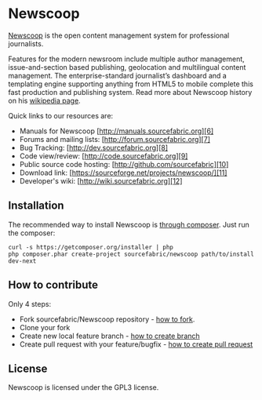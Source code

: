 Newscoop
========

[Newscoop][1] is the open content management system for professional journalists.

Features for the modern newsroom include multiple author management, issue-and-section based publishing, geolocation and multilingual content management. The enterprise-standard journalist’s dashboard and a templating engine supporting anything from HTML5 to mobile complete this fast production and publishing system. Read more about Newscoop history on his [wikipedia page][5].

Quick links to our resources are:

* Manuals for Newscoop [http://manuals.sourcefabric.org][6]
* Forums and mailing lists: [http://forum.sourcefabric.org][7]
* Bug Tracking: [http://dev.sourcefabric.org][8]
* Code view/review: [http://code.sourcefabric.org][9]
* Public source code hosting: [http://github.com/sourcefabric][10]
* Download link: [https://sourceforge.net/projects/newscoop/][11]
* Developer's wiki: [http://wiki.sourcefabric.org][12]

## Installation

The recommended way to install Newscoop is [through composer](http://getcomposer.org). 
Just run the composer:
    
    curl -s https://getcomposer.org/installer | php
    php composer.phar create-project sourcefabric/newscoop path/to/install dev-next

## How to contribute

Only 4 steps:
 
* Fork sourcefabric/Newscoop repository - [how to fork][2].
* Clone your fork
* Create new local feature branch - [how to create branch][3]
* Create pull request with your feature/bugfix - [how to create pull request][4]

## License

Newscoop is licensed under the GPL3 license.

[1]: http://www.sourcefabric.org/en/newscoop/
[2]: https://help.github.com/articles/fork-a-repo
[3]: http://learn.github.com/p/branching.html
[4]: https://help.github.com/articles/creating-a-pull-request
[5]: http://en.wikipedia.org/wiki/Newscoop
[6]: http://manuals.sourcefabric.org
[7]: http://forum.sourcefabric.org
[8]: http://dev.sourcefabric.org
[9]: http://code.sourcefabric.org
[10]: http://github.com/sourcefabric
[11]: https://sourceforge.net/projects/newscoop/
[12]: http://wiki.sourcefabric.org